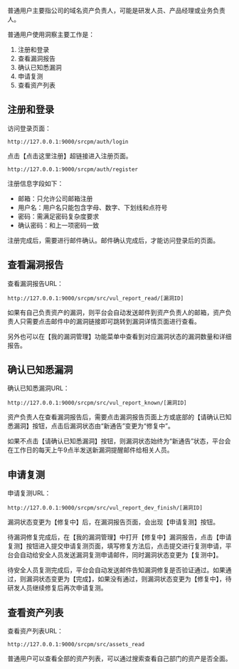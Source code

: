 普通用户主要指公司的域名资产负责人，可能是研发人员、产品经理或业务负责人。

普通用户使用洞察主要工作是：
1. 注册和登录
2. 查看漏洞报告
3. 确认已知悉漏洞
4. 申请复测
5. 查看资产列表

## 注册和登录

访问登录页面：

```
http://127.0.0.1:9000/srcpm/auth/login
```

点击【点击这里注册】超链接进入注册页面。

```
http://127.0.0.1:9000/srcpm/auth/register
```

注册信息字段如下：
* 邮箱：只允许公司邮箱注册
* 用户名：用户名只能包含字母、数字、下划线和点符号
* 密码：需满足密码复杂度要求
* 确认密码：和上一项密码一致

注册完成后，需要进行邮件确认。邮件确认完成后，才能访问登录后的页面。

## 查看漏洞报告

查看漏洞报告URL：

```
http://127.0.0.1:9000/srcpm/src/vul_report_read/[漏洞ID]
```

如果有自己负责资产的漏洞，则平台会自动发送邮件到资产负责人的邮箱，资产负责人只需要点击邮件中的漏洞链接即可跳转到漏洞详情页面进行查看。

另外也可以在【我的漏洞管理】功能菜单中查看到对应漏洞状态的漏洞数量和详细报告。

## 确认已知悉漏洞

确认已知悉漏洞URL：

```
http://127.0.0.1:9000/srcpm/src/vul_report_known/[漏洞ID]
```

资产负责人在查看漏洞报告后，需要点击漏洞报告页面上方或底部的【请确认已知悉漏洞】按钮，点击后漏洞状态由“新通告”变更为“修复中”。

如果不点击【请确认已知悉漏洞】按钮，则漏洞状态始终为“新通告”状态，平台会在工作日的每天上午9点半发送新漏洞提醒邮件给相关人员。

## 申请复测

申请复测URL：

```
http://127.0.0.1:9000/srcpm/src/vul_report_dev_finish/[漏洞ID]
```

漏洞状态变更为【修复中】后，在漏洞报告页面，会出现【申请复测】按钮。

待漏洞修复完成后，在【我的漏洞管理】中打开【修复中】漏洞报告，点击【申请复测】按钮进入提交申请复测页面，填写修复方法后，点击提交进行复测申请，平台会自动给安全人员发送漏洞复测申请邮件，同时漏洞状态变更为【复测中】。

待安全人员复测完成后，平台会自动发送邮件告知漏洞修复是否验证通过。如果通过，则漏洞状态变更为【完成】，如果没有通过，则漏洞状态变更为【修复中】，待研发人员继续修复后再次申请复测。

## 查看资产列表

查看资产列表URL：

```
http://127.0.0.1:9000/srcpm/src/assets_read
```

普通用户可以查看全部的资产列表，可以通过搜索查看自己部门的资产是否全面。
